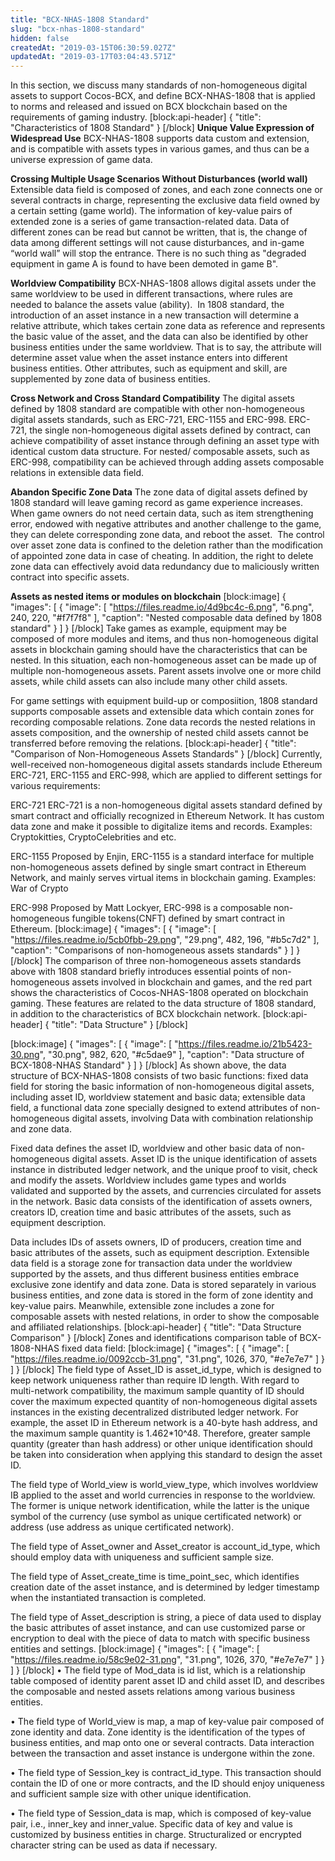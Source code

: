 ```yaml
---
title: "BCX-NHAS-1808 Standard"
slug: "bcx-nhas-1808-standard"
hidden: false
createdAt: "2019-03-15T06:30:59.027Z"
updatedAt: "2019-03-17T03:04:43.571Z"
---
```

In this section, we discuss many standards of non-homogeneous digital assets to support Cocos-BCX, and define BCX-NHAS-1808 that is applied to norms and released and issued on BCX blockchain based on the requirements of gaming industry.
[block:api-header]
{
  "title": "Characteristics of 1808 Standard"
}
[/block]
**Unique Value Expression of Widespread Use**
BCX-NHAS-1808 supports data custom and extension, and is compatible with assets types in various games, and thus can be a universe expression of game data.

**Crossing Multiple Usage Scenarios Without Disturbances (world wall)** 
Extensible data field is composed of zones, and each zone connects one or several contracts in charge, representing the exclusive data field owned by a certain setting (game world). The information of key-value pairs of extended zone is a series of game transaction-related data. Data of different zones can be read but cannot be written, that is, the change of data among different settings will not cause disturbances, and in-game “world wall” will stop the entrance. There is no such thing as "degraded equipment in game A is found to have been demoted in game B".

**Worldview Compatibility**
BCX-NHAS-1808 allows digital assets under the same worldview to be used in different transactions, where rules are needed to balance the assets value (ability).  In 1808 standard, the introduction of an asset instance in a new transaction will determine a relative attribute, which takes certain zone data as reference and represents the basic value of the asset, and the data can also be identified by other business entities under the same worldview. That is to say, the attribute will determine asset value when the asset instance enters into different business entities. Other attributes, such as equipment and skill, are supplemented by zone data of business entities.

**Cross Network and Cross Standard Compatibility** 
The digital assets defined by 1808 standard are compatible with other non-homogeneous digital assets standards, such as ERC-721, ERC-1155 and ERC-998. ERC-721, the single non-homogeneous digital assets defined by contract, can achieve compatibility of asset instance through defining an asset type with identical custom data structure. For nested/ composable assets, such as ERC-998, compatibility can be achieved through adding assets composable relations in extensible data field. 

**Abandon Specific Zone Data** 
The zone data of digital assets defined by 1808 standard will leave gaming record as game experience increases. When game owners do not need certain data, such as item strengthening error, endowed with negative attributes and another challenge to the game, they can delete corresponding zone data, and reboot the asset.  The control over asset zone data is confined to the deletion rather than the modification of appointed zone data in case of cheating. In addition, the right to delete zone data can effectively avoid data redundancy due to maliciously written contract into specific assets.

**Assets as nested items or modules on blockchain** 
[block:image]
{
  "images": [
    {
      "image": [
        "https://files.readme.io/4d9bc4c-6.png",
        "6.png",
        240,
        220,
        "#f7f7f8"
      ],
      "caption": "Nested composable data defined by 1808 standard"
    }
  ]
}
[/block]
Take games as example, equipment may be composed of more modules and items, and thus non-homogeneous digital assets in blockchain gaming should have the characteristics that can be nested. In this situation, each non-homogeneous asset can be made up of multiple non-homogeneous assets. Parent assets involve one or more child assets, while child assets can also include many other child assets. 

For game settings with equipment build-up or composiition, 1808 standard supports composable assets and extensible data which contain zones for recording composable relations. Zone data records the nested relations in assets composition, and the ownership of nested child assets cannot be transferred before removing the relations.
[block:api-header]
{
  "title": "Comparison of Non-Homogeneous Assets Standards"
}
[/block]
Currently, well-received non-homogeneous digital assets standards include Ethereum ERC-721, ERC-1155 and ERC-998, which are applied to different settings for various requirements:

ERC-721
ERC-721 is a non-homogeneous digital assets standard defined by smart contract and officially recognized in Ethereum Network. It has custom data zone and make it possible to digitalize items and records. Examples: Cryptokitties, CryptoCelebrities and etc.

ERC-1155
Proposed by Enjin, ERC-1155  is a standard interface for multiple non-homogeneous assets defined by single smart contract in Ethereum Network, and mainly serves virtual items in blockchain gaming. Examples: War of Crypto

ERC-998
Proposed by Matt Lockyer, ERC-998  is a composable non-homogeneous fungible tokens(CNFT) defined by smart contract in Ethereum.
[block:image]
{
  "images": [
    {
      "image": [
        "https://files.readme.io/5cb0fbb-29.png",
        "29.png",
        482,
        196,
        "#b5c7d2"
      ],
      "caption": "Comparisons of non-homogeneous assets standards"
    }
  ]
}
[/block]
The comparison of three non-homogeneous assets standards above with 1808 standard briefly introduces essential points of non-homogeneous assets involved in blockchain and games, and the red part shows the characteristics of Cocos-NHAS-1808 operated on blockchain gaming. These features are related to the data structure of 1808 standard, in addition to the characteristics of BCX blockchain network.
[block:api-header]
{
  "title": "Data Structure"
}
[/block]

[block:image]
{
  "images": [
    {
      "image": [
        "https://files.readme.io/21b5423-30.png",
        "30.png",
        982,
        620,
        "#c5dae9"
      ],
      "caption": "Data structure  of BCX-1808-NHAS Standard"
    }
  ]
}
[/block]
As shown above, the data structure of BCX-NHAS-1808 consists of two basic functions: fixed data field for storing the basic information of non-homogeneous digital assets, including asset ID, worldview statement and basic data; extensible data field, a functional data zone specially designed to extend attributes of non-homogeneous digital assets, involving Data  with combination relationship and zone data. 

Fixed data defines the asset ID, worldview and other basic data of non-homogeneous digital assets. Asset ID is the unique identification of assets instance in distributed ledger network, and the unique proof to visit, check and modify the assets. Worldview includes game types and worlds validated and supported by the assets, and currencies circulated for assets in the network. Basic data consists of the identification of assets owners, creators ID, creation time and basic attributes of the assets, such as equipment description.

Data includes IDs of assets owners, ID of producers, creation time and basic attributes of the assets, such as equipment description. Extensible data field is a storage zone for transaction data under the worldview supported by the assets, and thus different business entities embrace exclusive zone identify and data zone. Data is stored separately in various business entities, and zone data is stored in the form of zone identity and key-value pairs. Meanwhile, extensible zone includes a zone for composable assets with nested relations, in order to show the composable and affiliated relationships.
[block:api-header]
{
  "title": "Data Structure Comparison"
}
[/block]
Zones and identifications comparison table of BCX-1808-NHAS fixed data field: 
[block:image]
{
  "images": [
    {
      "image": [
        "https://files.readme.io/0092ccb-31.png",
        "31.png",
        1026,
        370,
        "#e7e7e7"
      ]
    }
  ]
}
[/block]
The field type of Asset_ID is asset_id_type, which is designed to keep network uniqueness rather than require ID length. With regard to multi-network compatibility, the maximum sample quantity of ID should cover the maximum expected quantity of non-homogeneous digital assets instances in the existing decentralized distributed ledger network. For example, the asset ID in Ethereum network is a 40-byte hash address, and the maximum sample quantity is 1.462*10^48. Therefore, greater sample quantity (greater than hash address) or other unique identification should be taken into consideration when applying this standard to design the asset ID.

The field type of World_view is world_view_type, which involves worldview IB applied to the asset and world currencies in response to the worldview. The former is unique network identification, while the latter is the unique symbol of the currency (use symbol as unique certificated network) or address (use address as unique certificated network).

The field type of Asset_owner and Asset_creator is account_id_type, which should employ data with uniqueness and sufficient sample size.

The field type of Asset_create_time is time_point_sec, which identifies creation date of the asset instance, and is determined by ledger timestamp when the instantiated transaction is completed.

The field type of Asset_description is string, a piece of data used to display the basic attributes of asset instance, and can use customized parse or encryption to deal with the piece of data to match with specific business entities and settings. 
[block:image]
{
  "images": [
    {
      "image": [
        "https://files.readme.io/58c9e02-31.png",
        "31.png",
        1026,
        370,
        "#e7e7e7"
      ]
    }
  ]
}
[/block]
•  The field type of Mod_data is id list, which is a relationship table composed of identity parent asset ID and child asset ID, and describes the composable and nested assets relations among various business entities. 

•  The field type of World_view is map, a map of key-value pair composed of zone identity and data. Zone identity is the identification of the types of business entities, and map onto one or several contracts. Data interaction between the transaction and asset instance is undergone within the zone.

•  The field type of Session_key is contract_id_type. This transaction should contain the ID of one or more contracts, and the ID should enjoy uniqueness and sufficient sample size with other unique identification. 

•  The field type of Session_data is map, which is composed of key-value pair, i.e., inner_key and inner_value. Specific data of key and value is customized by business entities in charge. Structuralized or encrypted character string can be used as data if necessary.